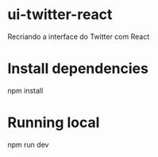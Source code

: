 # ui-twitter-react
Recriando a interface do Twitter com React

# Install dependencies
npm install

# Running local
npm run dev
